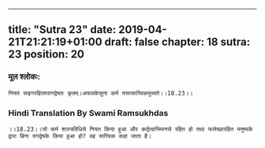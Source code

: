 
---
title: "Sutra 23"
date: 2019-04-21T21:21:19+01:00
draft: false
chapter: 18
sutra: 23
position: 20
---
### मूल श्लोकः:
```
नियतं सङ्गरहितमरागद्वेषतः कृतम्।अफलप्रेप्सुना कर्म यत्तत्सात्त्विकमुच्यते।।18.23।।

```

### Hindi Translation By Swami Ramsukhdas
```
।।18.23।।जो कर्म शास्त्रविधिसे नियत किया हुआ और कर्तृत्वाभिमानसे रहित हो तथा फलेच्छारहित मनुष्यके द्वारा बिना रागद्वेषके किया हुआ हो? वह सात्त्विक कहा जाता है।

```

